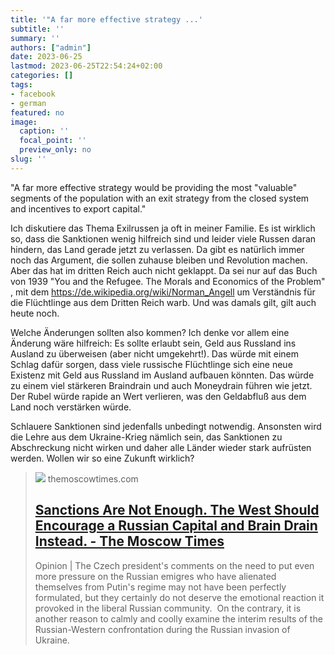 ```yaml
---
title: '"A far more effective strategy ...'
subtitle: ''
summary: ''
authors: ["admin"]
date: 2023-06-25
lastmod: 2023-06-25T22:54:24+02:00
categories: []
tags:
- facebook
- german
featured: no
image:
  caption: ''
  focal_point: ''
  preview_only: no
slug: ''
---
```

"A far more effective strategy would be providing the most "valuable" segments of the population with an exit strategy from the closed system and incentives to export capital."

Ich diskutiere das Thema Exilrussen ja oft in meiner Familie. Es ist wirklich so, dass die Sanktionen wenig hilfreich sind und leider viele Russen daran hindern, das Land gerade jetzt zu verlassen. Da gibt es natürlich immer noch das Argument, die sollen zuhause bleiben und Revolution machen. Aber das hat im dritten Reich auch nicht geklappt. Da sei nur auf das Buch von 1939 "You and the Refugee. The Morals and Economics of the Problem" , mit dem https://de.wikipedia.org/wiki/Norman_Angell um Verständnis für die Flüchtlinge aus dem Dritten Reich warb. Und was damals gilt, gilt auch heute noch. 

Welche Änderungen sollten also kommen? Ich denke vor allem eine Änderung wäre hilfreich: Es sollte erlaubt sein, Geld aus Russland ins Ausland zu überweisen (aber nicht umgekehrt!). Das würde mit einem Schlag dafür sorgen, dass viele russische Flüchtlinge sich eine neue Existenz mit Geld aus Russland im Ausland aufbauen könnten. Das würde zu einem viel stärkeren Braindrain und auch Moneydrain führen wie jetzt. Der Rubel würde rapide an Wert verlieren, was den Geldabfluß aus dem Land noch verstärken würde. 

Schlauere Sanktionen sind jedenfalls unbedingt notwendig. Ansonsten wird die Lehre aus dem Ukraine-Krieg nämlich sein, das Sanktionen zu Abschreckung nicht wirken und daher alle Länder wieder stark aufrüsten werden. Wollen wir so eine Zukunft wirklich?
> [![](https://static.themoscowtimes.com/image/og/e8/81599__e8ffddd620808f7dc21eaffe35c77bcc.jpg)](https://www.themoscowtimes.com/2023/06/22/sanctions-are-not-enough-the-west-should-encourage-a-russian-capital-and-brain-drain-instead-a81599)
> themoscowtimes.com
> ## [Sanctions Are Not Enough. The West Should Encourage a Russian Capital and Brain Drain Instead. - The Moscow Times](https://www.themoscowtimes.com/2023/06/22/sanctions-are-not-enough-the-west-should-encourage-a-russian-capital-and-brain-drain-instead-a81599)
>
>Opinion | The Czech president's comments on the need to put even more pressure on the Russian emigres who have alienated themselves from Putin's regime may not have been perfectly formulated, but they certainly do not deserve the emotional reaction it provoked in the liberal Russian community.  On the contrary, it is another reason to calmly and coolly examine the interim results of the Russian-Western confrontation during the Russian invasion of Ukraine.


